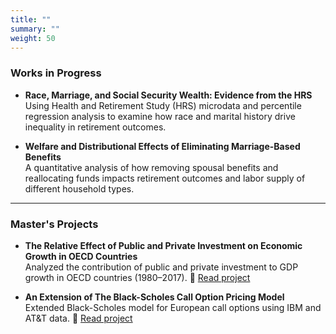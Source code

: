 ```yaml
---
title: ""
summary: ""
weight: 50
---
```


### Works in Progress

- **Race, Marriage, and Social Security Wealth: Evidence from the HRS**  
  Using Health and Retirement Study (HRS) microdata and percentile regression analysis to examine how race and marital history drive inequality in retirement outcomes.

- **Welfare and Distributional Effects of Eliminating Marriage-Based Benefits**  
  A quantitative analysis of how removing spousal benefits and reallocating funds impacts retirement outcomes and labor supply of different household types.

---

### Master's Projects

- **The Relative Effect of Public and Private Investment on Economic Growth in OECD Countries**  
  Analyzed the contribution of public and private investment to GDP growth in OECD countries (1980–2017). 📄 [Read project](/uploads/Econ.pdf)

- **An Extension of The Black-Scholes Call Option Pricing Model**  
  Extended Black-Scholes model for European call options using IBM and AT&T data. 📄 [Read project](/uploads/Math.pdf)
